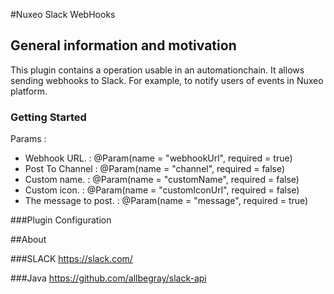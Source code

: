 #Nuxeo Slack WebHooks

## General information and motivation
This plugin contains a operation usable in an automationchain.
It allows sending webhooks to Slack. For example, to notify users of events in Nuxeo platform.

### Getting Started
Params :
* Webhook URL. : @Param(name = "webhookUrl", required = true)
* Post To Channel : @Param(name = "channel", required = false)
* Custom name. : @Param(name = "customName", required = false)
* Custom icon. : @Param(name = "customIconUrl", required = false)
* The message to post. : @Param(name = "message", required = true)

###Plugin Configuration

##About

###SLACK
https://slack.com/

###Java
https://github.com/allbegray/slack-api
